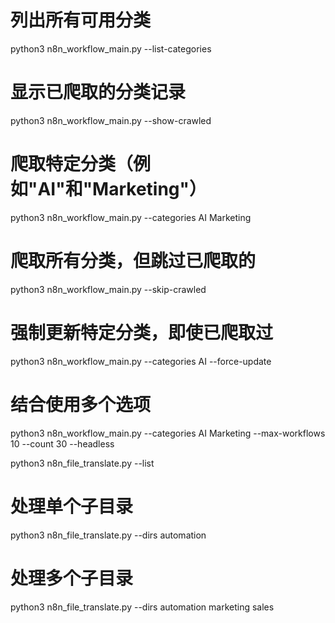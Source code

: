 # 列出所有可用分类
python3 n8n_workflow_main.py --list-categories

# 显示已爬取的分类记录
python3 n8n_workflow_main.py --show-crawled

# 爬取特定分类（例如"AI"和"Marketing"）
python3 n8n_workflow_main.py --categories AI Marketing

# 爬取所有分类，但跳过已爬取的
python3 n8n_workflow_main.py --skip-crawled

# 强制更新特定分类，即使已爬取过
python3 n8n_workflow_main.py --categories AI --force-update

# 结合使用多个选项
python3 n8n_workflow_main.py --categories AI Marketing --max-workflows 10 --count 30 --headless



python3 n8n_file_translate.py --list
# 处理单个子目录
python3 n8n_file_translate.py --dirs automation

# 处理多个子目录
python3 n8n_file_translate.py --dirs automation marketing sales